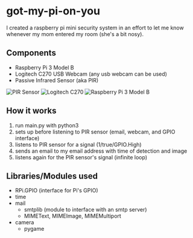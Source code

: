 # got-my-pi-on-you
I created a raspberry pi mini security system in an effort to let me know whenever my mom entered my room (she's a bit nosy).


## Components
* Raspberry Pi 3 Model B
* Logitech C270 USB Webcam (any usb webcam can be used)
* Passive Infrared Sensor (aka PIR)

![PIR Sensor](http://i.imgur.com/KFHnsMW.jpg)
![Logitech C270](http://i.imgur.com/N0FCvb1.jpg)
![Raspberry Pi 3 Model B](http://i.imgur.com/7inW1bQ.jpg)


## How it works
1. run main.py with python3
2. sets up before listening to PIR sensor (email, webcam, and GPIO interface)
3. listens to PIR sensor for a signal (1/true/GPIO.High)
4. sends an email to my email address with time of detection and image
5. listens again for the PIR sensor's signal (infinite loop)


## Libraries/Modules used
* RPi.GPIO (interface for Pi's GPIO)
* time
* mail
  * smtplib (module to interface with an smtp server)
  * MIMEText, MIMEImage, MIMEMultiport
* camera
  * pygame
